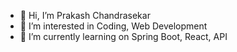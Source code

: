 - 👋 Hi, I’m Prakash Chandrasekar
- 👀 I’m interested in Coding, Web Development
- 🌱 I’m currently learning on Spring Boot, React, API 
            

